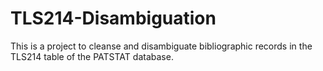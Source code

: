 # TLS214-Disambiguation
This is a project to cleanse and disambiguate bibliographic records in the TLS214 table of the PATSTAT database.
